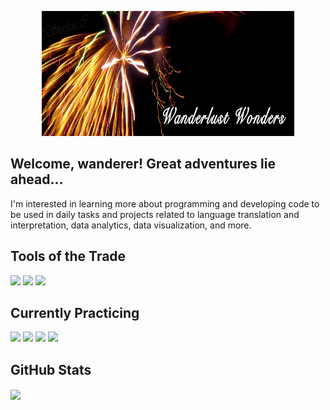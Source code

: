 <p align="center">
<a href="https://wanderlustwonders.wixsite.com/sccreations">
  <img height="200" width="80%" src="https://raw.githubusercontent.com/WanderlustWonders/WanderlustWonders/master/WanderlustWonders_header.png";
       alt="WanderlustWonders Header">
</a>
</p>
<!-- Image header with link redirect: 
Link image to redirect: <img> tag inside the <a> tag with href.
LT or RT Alignment insert align="right" in image tag. Center align: Put anchor between paragraph <p align="center"> </p>
<a href="Redirect Link">
  <img height="250" width="95%" class="center" src="Image_URL";
       alt="Alt text">
Markdown:
[![Header](URL.png "Header")](https://redirect.link)
-->

## Welcome, wanderer! Great adventures lie ahead...
I'm interested in learning more about programming and developing code to be used in daily tasks and projects related to language translation and interpretation, data analytics, data visualization, and more.

## Tools of the Trade

![](https://img.shields.io/badge/Tool-Excel/VBA-informational?style=flat&logo=Microsoft+Excel&logoColor=white&color=217346)
![](https://img.shields.io/badge/Tool-PowerBI-informational?style=flat&logo=Power+BI&logoColor=white&color=F2C811)
![](https://img.shields.io/badge/Tool-Tableau-informational?style=flat&logo=Tableau&logoColor=white&color=E97627)

## Currently Practicing

![](https://img.shields.io/badge/Code-Python-informational?style=flat&logo=python&logoColor=white&color=3776AB)
![](https://img.shields.io/badge/Code-R-informational?style=flat&logo=python&logoColor=white&color=276DC3)
![](https://img.shields.io/badge/Tool-PostgreSQL-informational?style=flat&logo=PostgreSQL&logoColor=white&color=336791)
![](https://img.shields.io/badge/Tool-Blender-informational?style=flat&logo=Blender&logoColor=white&color=F5792A)

<!-- Icon Format:
https://simpleicons.org/
https://shields.io/
![](https://img.shields.io/badge/<WORD_ON_LEFT>-<WORD_ON_RIGHT>-informational?style=flat&logo=<LOGO_NAME>&logoColor=white&color=2bbc8a)
-->

## GitHub Stats
<a href="https://github.com/WanderlustWonders/WanderlustWonders">
  <img align="center" src="https://github-readme-stats.vercel.app/api/top-langs/?username=WanderlustWonders&layout=compact&html&title_color=ffffff&text_color=c9cacc&icon_color=2bbc8a&bg_color=1a1b27" />
</a>

<!-- GitHub Stats Cards:
https://github.com/anuraghazra/github-readme-stats
<img src="https://github-readme-stats.WanderlustWonders.vercel.app/api/top-langs/?username=WanderlustWonders&layout=compact&theme=dracula" alt="WanderlustWonders Top Languages"/>
<img align="left" height="165" src="https://github-readme-stats.WanderlustWonders.vercel.app/api?username=WanderlustWonders&theme=dark&show_icons=true" alt="WanderlustWonders Github Stats"/> 
-->

